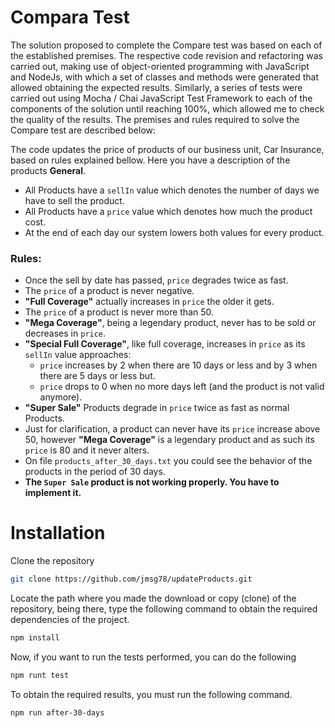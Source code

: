 # Compara Test
The solution proposed to complete the Compare test was based on each of the established premises. The respective code revision and refactoring was carried out, making use of object-oriented programming with JavaScript and NodeJs, with which a set of classes and methods were generated that allowed obtaining the expected results. Similarly, a series of tests were carried out using Mocha / Chai JavaScript Test Framework to each of the components of the solution until reaching 100%, which allowed me to check the quality of the results.
The premises and rules required to solve the Compare test are described below:

The code updates the price of products of our business unit, Car Insurance, based on rules explained bellow.
Here you have a description of the products **General**.
- All Products have a `sellIn` value which denotes the number of days we have to sell the product.
- All Products have a `price` value which denotes how much the product cost.
- At the end of each day our system lowers both values for every product.
### **Rules**:
- Once the sell by date has passed, `price` degrades twice as fast.
- The `price` of a product is never negative.
- **"Full Coverage"** actually increases in `price` the older it gets.
- The `price` of a product is never more than 50.
- **"Mega Coverage"**, being a legendary product, never has to be sold or decreases in `price`.
- **"Special Full Coverage"**, like full coverage, increases in `price` as its `sellIn` value approaches:
	- `price` increases by 2 when there are 10 days or less and by 3 when there are 5 days or less but.
	- `price` drops to 0 when no more days left (and the product is not valid anymore).
- **"Super Sale"** Products degrade in `price` twice as fast as normal Products.
- Just for clarification, a product can never have its `price` increase above 50, however **"Mega Coverage"** is a
legendary product and as such its `price` is 80 and it never alters.
- On file `products_after_30_days.txt` you could see the behavior of the products in the period of 30 days.
- **The `Super Sale` product is not working properly. You have to implement it.**

# Installation 
Clone the repository
```bash
git clone https://github.com/jmsg78/updateProducts.git
```
Locate the path where you made the download or copy (clone) of the repository, being there, type the following command to obtain the required dependencies of the project.
```bash
npm install
```
Now, if you want to run the tests performed, you can do the following
```bash
npm runt test
```
To obtain the required results, you must run the following command.
```bash
npm run after-30-days
```
